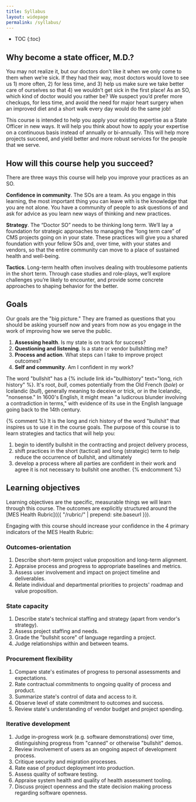 ```yaml
---
title: Syllabus
layout: widepage
permalink: /syllabus/
---
```


* TOC
{:toc}

## Why become a state officer, M.D.?

You may not realize it, but our doctors don’t like it when we only come to them when we’re sick. If they had their way, most doctors would love to see us 1) more often, 2) for less time, and 3) help us make sure we take better care of ourselves so that 4) we wouldn’t get sick in the first place! As an SO, which kind of doctor would you rather be? We suspect you’d prefer more checkups, for less time, and avoid the need for major heart surgery when an improved diet and a short walk every day would do the same job!

This course is intended to help you apply your existing expertise as a State Officer in new ways. It will help you think about how to apply your expertise on a continuous basis instead of annually or bi-annually. This will help more projects succeed, and yield better and more robust services for the people that we serve.

## How will this course help you succeed?

There are three ways this course will help you improve your practices as an SO.

**Confidence in community**. The SOs are a team. As you engage in this learning, the most important thing you can leave with is the knowledge that you are not alone. You have a community of people to ask questions of and ask for advice as you learn new ways of thinking and new practices. 
 
**Strategy**. The “Doctor SO” needs to be thinking long term. We’ll lay a foundation for strategic approaches to managing the “long term care” of CMS projects going on in your state. These practices will give you a shared foundation with your fellow SOs and, over time, with your states and vendors, so that the entire community can move to a place of sustained health and well-being.
 
**Tactics**. Long-term health often involves dealing with troublesome patients in the short term. Through case studies and role-plays, we’ll explore challenges you’re likely to encounter, and provide some concrete approaches to shaping behavior for the better.


## Goals

Our goals are the "big picture." They are framed as questions that you should be asking yourself now and years from now as you engage in the work of improving how we serve the public.

1. **Assessing health**. Is my state is on track for success?
2. **Questioning and listening**. Is a state or vendor bullshitting me?
3. **Process and action**. What steps can I take to improve project outcomes?
4. **Self and community**. Am I confident in my work?

The word "bullshit" has a {% include link id="bullhistory" text="long, rich history" %}. It's root, *bull*, comes potentially from the Old French (*bole*) or Icelandic (*bull*), generally meaning to deceive or trick, or in the Icelandic, "nonsense." In 1600's English, it might mean "a ludicrous blunder involving a contradiction in terms," with evidence of its use in the English language going back to the 14th century. 

{% comment %}
It is the long and rich history of the word "bullshit" that inspires us to use it in the course goals. The purpose of this course is to learn strategies and tactics that will help you:

1. begin to identify bullshit in the contracting and project delivery process,
2. shift practices in the short (tactical) and long (strategic) term to help reduce the occurrence of bullshit, and ultimately
3. develop a process where all parties are confident in their work and agree it is not necessary to bullshit one another. 
{% endcomment %}


## Learning objectives

Learning objectives are the specific, measurable things we will learn through this course. The outcomes are explicitly structured around the [MES Health Rubric]({{ "/rubric/" | prepend: site.baseurl }}). 

Engaging with this course should increase your confidence in the 4 primary indicators of the MES Health Rubric:

### Outcomes-orientation

1. Describe short-term project value proposition and long-term alignment.
2. Appraise process and progress to appropriate baselines and metrics.
3. Assess user involvement and impact on project timeline and deliverables.
4. Relate individual and departmental priorities to projects' roadmap and value proposition.

### State capacity

1. Describe state's technical staffing and strategy (apart from vendor's strategy).
2.  Assess project staffing and needs.
3.  Grade the "bullshit score" of language regarding a project.
4.  Judge relationships within and between teams. 

### Procurement flexibility

1. Compare state's estimates of progress to personal assessments and expectations.
2. Rate contractual commitments to ongoing quality of process and product.
3. Summarize state's control of data and access to it.
4. Observe level of state commitment to outcomes and success.
5. Review state's understanding of vendor budget and project spending.

### Iterative development

1. Judge in-progress work (e.g. software demonstrations) over time, distinguishing progress from "canned" or otherwise "bullshit" demos.
2.  Review involvement of users as an ongoing aspect of development process.
3.  Critique security and migration processes.
4.  Rate ease of product deployment into production.
5.  Assess quality of software testing.
6.  Appraise system health and quality of health assessment tooling.
7.  Discuss project openness and the state decision making process regarding software openness.

